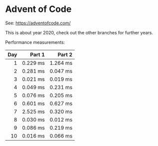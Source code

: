 # Advent of Code

See: https://adventofcode.com/

This is about year 2020, check out the other branches for further years.

Performance measurements:

| Day |   Part 1 |   Part 2 |
| --: | -------: | -------: |
|   1 | 0.229 ms | 1.264 ms |
|   2 | 0.281 ms | 0.047 ms |
|   3 | 0.021 ms | 0.019 ms |
|   4 | 0.049 ms | 0.231 ms |
|   5 | 0.076 ms | 0.205 ms |
|   6 | 0.601 ms | 0.627 ms |
|   7 | 2.525 ms | 0.320 ms |
|   8 | 0.030 ms | 0.012 ms |
|   9 | 0.086 ms | 0.219 ms |
|  10 | 0.016 ms | 0.066 ms |
